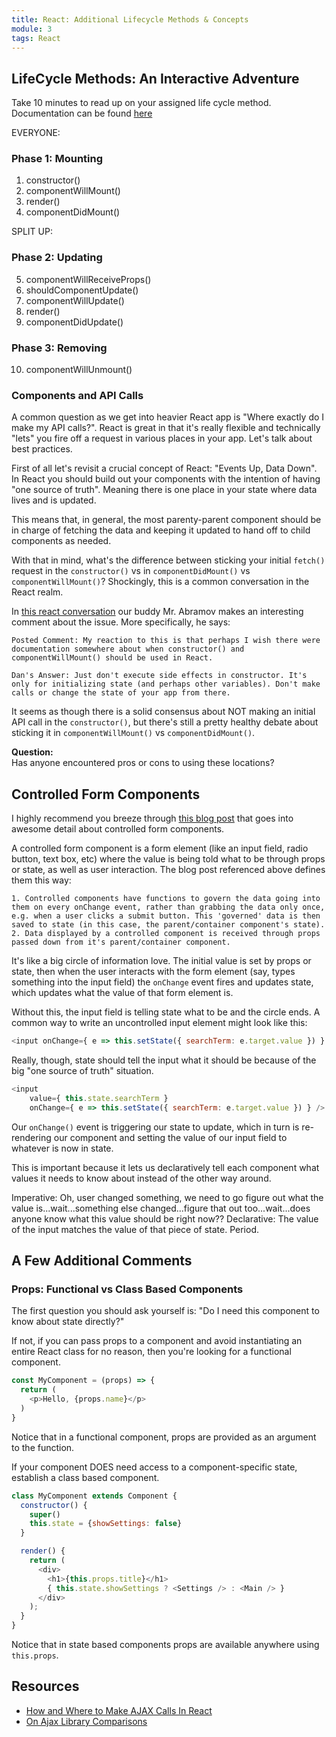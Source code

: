 ```yaml
---
title: React: Additional Lifecycle Methods & Concepts
module: 3
tags: React
---
```


## LifeCycle Methods: An Interactive Adventure

Take 10 minutes to read up on your assigned life cycle method. Documentation can be found [here](https://facebook.github.io/react/docs/react-component.html#the-component-lifecycle)  

EVERYONE:  
### Phase 1: Mounting  
1. constructor()
2. componentWillMount()
3. render()
4. componentDidMount()

SPLIT UP:  
### Phase 2: Updating  
5. componentWillReceiveProps()
6. shouldComponentUpdate()
7. componentWillUpdate()
8. render()
9. componentDidUpdate()

### Phase 3: Removing  
10. componentWillUnmount()

### Components and API Calls

A common question as we get into heavier React app is "Where exactly do I make my API calls?". React is great in that it's really flexible and technically "lets" you fire off a request in various places in your app. Let's talk about best practices.

First of all let's revisit a crucial concept of React: "Events Up, Data Down". In React you should build out your components with the intention of having "one source of truth". Meaning there is one place in your state where data lives and is updated.

This means that, in general, the most parenty-parent component should be in charge of fetching the data and keeping it updated to hand off to child components as needed.  

With that in mind, what's the difference between sticking your initial `fetch()` request in the `constructor()` vs in `componentDidMount()` vs `componentWillMount()`? Shockingly, this is a common conversation in the React realm.

In [this react conversation](https://github.com/reactjs/react-redux/issues/129#issuecomment-148420509) our buddy Mr. Abramov makes an interesting comment about the issue. More specifically, he says:

```
Posted Comment: My reaction to this is that perhaps I wish there were documentation somewhere about when constructor() and componentWillMount() should be used in React.

Dan's Answer: Just don't execute side effects in constructor. It's only for initializing state (and perhaps other variables). Don't make calls or change the state of your app from there.
```

It seems as though there is a solid consensus about NOT making an initial API call in the `constructor()`, but there's still a pretty healthy debate about sticking it in `componentWillMount()` vs `componentDidMount()`.  

**Question:**   
Has anyone encountered pros or cons to using these locations?  


## Controlled Form Components
I highly recommend you breeze through [this blog post](http://lorenstewart.me/2016/10/31/react-js-forms-controlled-components/) that goes into awesome detail about controlled form components.

A controlled form component is a form element (like an input field, radio button, text box, etc) where the value is being told what to be through props or state, as well as user interaction. The blog post referenced above defines them this way:

```
1. Controlled components have functions to govern the data going into them on every onChange event, rather than grabbing the data only once, e.g. when a user clicks a submit button. This 'governed' data is then saved to state (in this case, the parent/container component's state).  
2. Data displayed by a controlled component is received through props passed down from it's parent/container component.
```

It's like a big circle of information love. The initial value is set by props or state, then when the user interacts with the form element (say, types something into the input field) the `onChange` event fires and updates state, which updates what the value of that form element is.  

Without this, the input field is telling state what to be and the circle ends. A common way to write an uncontrolled input element might look like this:   

```js
<input onChange={ e => this.setState({ searchTerm: e.target.value }) } />
```

Really, though, state should tell the input what it should be because of the big "one source of truth" situation.

```js
<input
    value={ this.state.searchTerm }
    onChange={ e => this.setState({ searchTerm: e.target.value }) } />
```

Our `onChange()` event is triggering our state to update, which in turn is re-rendering our component and setting the value of our input field to whatever is now in state.

This is important because it lets us declaratively tell each component what values it needs to know about instead of the other way around.  

Imperative: Oh, user changed something, we need to go figure out what the value is...wait...something else changed...figure that out too...wait...does anyone know what this value should be right now??
Declarative: The value of the input matches the value of that piece of state. Period.

## A Few Additional Comments

### Props: Functional vs Class Based Components

The first question you should ask yourself is: "Do I need this component to know about state directly?"

If not, if you can pass props to a component and avoid instantiating an entire React class for no reason, then you're looking for a functional component.

```js
const MyComponent = (props) => {
  return (
    <p>Hello, {props.name}</p>
  )
}
```

Notice that in a functional component, props are provided as an argument to the function.

If your component DOES need access to a component-specific state, establish a class based component.

```js
class MyComponent extends Component {
  constructor() {
    super()
    this.state = {showSettings: false}
  }

  render() {
    return (
      <div>
        <h1>{this.props.title}</h1>
        { this.state.showSettings ? <Settings /> : <Main /> }
      </div>
    );
  }
}
```
Notice that in state based components props are available anywhere using `this.props`.  

## Resources  
- [How and Where to Make AJAX Calls In React](https://daveceddia.com/ajax-requests-in-react/)
- [On Ajax Library Comparisons](http://andrewhfarmer.com/ajax-libraries/)  
